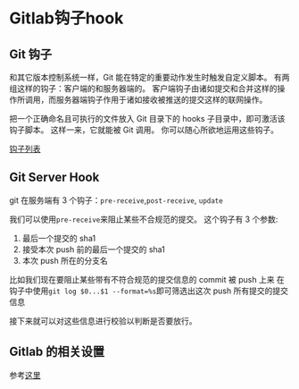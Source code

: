 # Gitlab钩子hook

## Git 钩子

和其它版本控制系统一样，Git 能在特定的重要动作发生时触发自定义脚本。 有两组这样的钩子：客户端的和服务器端的。 客户端钩子由诸如提交和合并这样的操作所调用，而服务器端钩子作用于诸如接收被推送的提交这样的联网操作。

把一个正确命名且可执行的文件放入 Git 目录下的 hooks 子目录中，即可激活该钩子脚本。 这样一来，它就能被 Git 调用。
你可以随心所欲地运用这些钩子。

[钩子列表](https://git-scm.com/book/zh/v2/%E8%87%AA%E5%AE%9A%E4%B9%89-Git-Git-%E9%92%A9%E5%AD%90)

## Git Server Hook

git 在服务端有 3 个钩子：`pre-receive`,`post-receive`, `update`

我们可以使用`pre-receive`来阻止某些不合规范的提交。
这个钩子有 3 个参数:

1. 最后一个提交的 sha1
1. 接受本次 push 前的最后一个提交的 sha1
1. 本次 push 所在的分支名

比如我们现在要阻止某些带有不符合规范的提交信息的 commit 被 push 上来
在钩子中使用`git log $0...$1 --format=%s`即可筛选出这次 push 所有提交的提交信息

接下来就可以对这些信息进行校验以判断是否要放行。

## Gitlab 的相关设置

参考[这里](https://docs.gitlab.com/ee/administration/custom_hooks.html)

